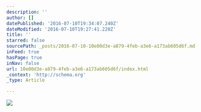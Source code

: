 ```yaml
---
description: ''
author: []
datePublished: '2016-07-10T19:34:07.240Z'
dateModified: '2016-07-10T19:27:41.220Z'
title: ''
starred: false
sourcePath: _posts/2016-07-10-10e00d3e-a879-4feb-a3e6-a173ab605d6f.md
inFeed: true
hasPage: true
inNav: false
url: 10e00d3e-a879-4feb-a3e6-a173ab605d6f/index.html
_context: 'http://schema.org'
_type: Article

---
```

![](https://the-grid-user-content.s3-us-west-2.amazonaws.com/6be08423-ac03-490e-8ca5-1b330ca6bb15.jpg)